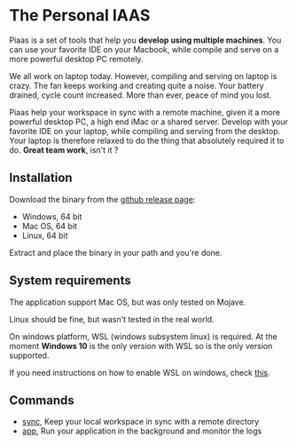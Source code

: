# The Personal IAAS 

Piaas is a set of tools that help you **develop using multiple machines**.
You can use your favorite IDE on your Macbook, while compile and serve on a more
powerful desktop PC remotely.

We all work on laptop today. However, compiling and serving on laptop
is crazy. The fan keeps working and creating quite a noise. Your battery
drained, cycle count increased. More than ever, peace of mind you lost.

Piaas help your workspace in sync with a remote machine, given it a 
more powerful desktop PC, a high end iMac or a shared server. Develop with
your favorite IDE on your laptop, while compiling and serving from the desktop. Your 
laptop is therefore relaxed to do the thing that absolutely required it to do.
**Great team work**, isn't it ? 

## Installation

Download the binary from the [github release page](https://github.com/sohoffice/piaas/releases/latest):

- Windows, 64 bit
- Mac OS, 64 bit
- Linux, 64 bit

Extract and place the binary in your path and you're done.

## System requirements

The application support Mac OS, but was only tested on Mojave.

Linux should be fine, but wasn't tested in the real world.

On windows platform, WSL (windows subsystem linux) is required. At the
moment **Windows 10** is the only version with WSL so is the only version
supported.

If you need instructions on how to enable WSL on windows, check [this](https://docs.microsoft.com/en-us/windows/wsl/install-win10).

## Commands

- [sync](documents/Sync.md), Keep your local workspace in sync with a remote directory
- [app](documents/App.md), Run your application in the background and monitor the logs


